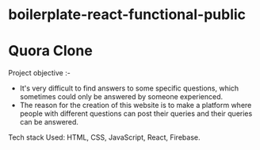 # boilerplate-react-functional-public

# Quora Clone

Project objective :-
- It's very difficult to find answers to some specific questions, which sometimes could only be answered by someone experienced.
- The reason for the creation of this website is to make a platform where people with different questions can post their queries and their queries can be answered.

Tech stack Used:  HTML, CSS, JavaScript, React, Firebase.
